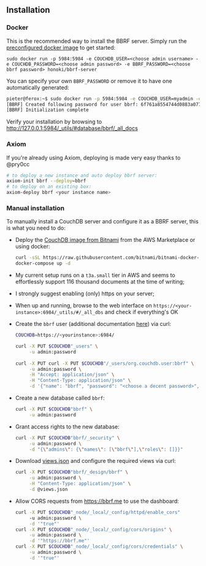 
## Installation

### Docker

This is the recommended way to install the BBRF server. Simply run the [preconfigured docker image](https://hub.docker.com/repository/docker/honoki/bbrf-server) to get started:

```
sudo docker run -p 5984:5984 -e COUCHDB_USER=<choose admin username> -e COUCHDB_PASSWORD=<choose admin password> -e BBRF_PASSWORD=<choose bbrf password> honoki/bbrf-server
```

You can specify your own `BBRF_PASSWORD` or remove it to have one automatically generated:

```bash
pieter@ferox:~$ sudo docker run -p 5984:5984 -e COUCHDB_USER=myadmin -e COUCHDB_PASSWORD=mypassword honoki/bbrf-server
[BBRF] Created following password for user bbrf: 6f761a8554744d0883a0772bf73647cb8ebb61633609c45fba048fd9436de6c4
[BBRF] Initialization complete
```

Verify your installation by browsing to http://127.0.0.1:5984/_utils/#database/bbrf/_all_docs 

### Axiom

If you're already using Axiom, deploying is made very easy thanks to @pry0cc

```bash
# to deploy a new instance and auto deploy bbrf server:
axiom-init bbrf --deploy=bbrf
# to deploy on an existing box:
axiom-deploy bbrf <your instance name>
```

### Manual installation

To manually install a CouchDB server and configure it as a BBRF server, this is what you need to do:

* Deploy the [CouchDB image from Bitnami](https://aws.amazon.com/marketplace/pp/B01M0RA8RQ?ref=cns_srchrow) from the AWS Marketplace or using docker:
    ```bash
    curl -sSL https://raw.githubusercontent.com/bitnami/bitnami-docker-couchdb/master/docker-compose.yml > docker-compose.yml
    docker-compose up -d
    ```
* My current setup runs on a `t3a.small` tier in AWS and seems to effortlessly support 116 thousand documents at the time of writing;
* I strongly suggest enabling (only) https on your server;
* When up and running, browse to the web interface on `https://<your-instance>:6984/_utils/#/_all_dbs` and check if everything's OK
* Create the `bbrf` user (additional documentation [here](https://docs.couchdb.org/en/stable/intro/security.html)) via curl:

    ```bash
    COUCHDB=https://<yourinstance>:6984/
    
    curl -X PUT $COUCHDB"_users" \
         -u admin:password
         
    curl -X PUT curl -X PUT $COUCHDB"/_users/org.couchdb.user:bbrf" \
         -u admin:password \
         -H "Accept: application/json" \
         -H "Content-Type: application/json" \
         -d '{"name": "bbrf", "password": "<choose a decent password>", "roles": [], "type": "user"}'
    ```

* Create a new database called `bbrf`:

    ```bash
    curl -X PUT $COUCHDB"bbrf" \
         -u admin:password
    ```

* Grant access rights to the new database:
    ```bash
    curl -X PUT $COUCHDB"bbrf/_security" \
         -u admin:password \
         -d "{\"admins\": {\"names\": [\"bbrf\"],\"roles\": []}}"
    ```

* Download [views.json](views.json) and configure the required views via curl:
    ```bash
    curl -X PUT $COUCHDB"bbrf/_design/bbrf" \
         -u admin:password \
         -H "Content-Type: application/json" \
         -d @views.json
    ```
    
* Allow CORS requests from https://bbrf.me to use the dashboard:
    ```bash
    curl -X PUT $COUCHDB"_node/_local/_config/httpd/enable_cors"
         -u admin:password \
         -d '"true"'
    curl -X PUT $COUCHDB"_node/_local/_config/cors/origins" \
         -u admin:password \
         -d '"https://bbrf.me"'
    curl -X PUT $COUCHDB"_node/_local/_config/cors/credentials" \
         -u admin:password \
         -d '"true"'
    ```
